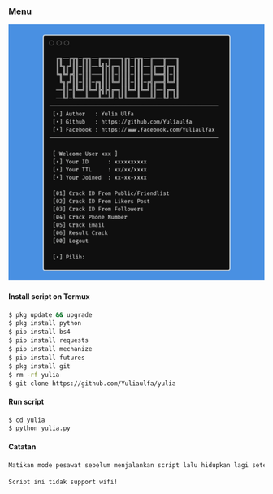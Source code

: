 ### Menu
 <img src="https://github.com/Yuliaulfa/yulia/blob/main/cantik/yuliacantik.jpg" width="640" title="Menu" alt="Menu">
</p>

#### Install script on Termux
``` bash
$ pkg update && upgrade  
$ pkg install python  
$ pip install bs4  
$ pip install requests  
$ pip install mechanize  
$ pip install futures
$ pkg install git 
$ rm -rf yulia
$ git clone https://github.com/Yuliaulfa/yulia
```
#### Run script
``` bash
$ cd yulia
$ python yulia.py  
```

#### Catatan
``` bash
Matikan mode pesawat sebelum menjalankan script lalu hidupkan lagi setelah beberapa detik. 

Script ini tidak support wifi! 
```
